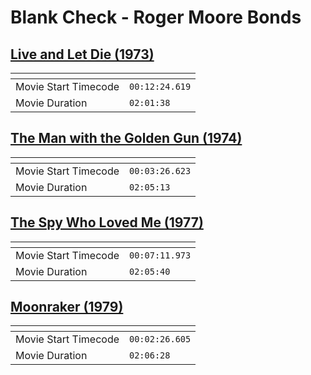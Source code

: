 Blank Check - Roger Moore Bonds
===============
[Live and Let Die (1973)](https://www.patreon.com/posts/live-and-let-die-70786419)
---------------
| <!-- -->             | <!-- -->       |
|----------------------|----------------|
| Movie Start Timecode | `00:12:24.619` |
| Movie Duration       | `02:01:38`     |

[The Man with the Golden Gun (1974)](https://www.patreon.com/posts/man-with-golden-71344190)
---------------
| <!-- -->             | <!-- -->       |
|----------------------|----------------|
| Movie Start Timecode | `00:03:26.623` |
| Movie Duration       | `02:05:13`     |

[The Spy Who Loved Me (1977)](https://www.patreon.com/posts/spy-who-loved-me-71811731)
---------------
| <!-- -->             | <!-- -->       |
|----------------------|----------------|
| Movie Start Timecode | `00:07:11.973` |
| Movie Duration       | `02:05:40`     |

[Moonraker (1979)](https://www.patreon.com/posts/moonraker-72710541)
---------------
| <!-- -->             | <!-- -->       |
|----------------------|----------------|
| Movie Start Timecode | `00:02:26.605` |
| Movie Duration       | `02:06:28`     |
